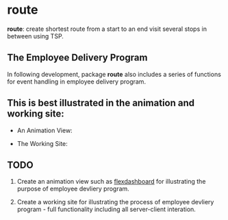<!-- README.md is generated from README.Rmd. -->
route
=====

**route**: create shortest route from a start to an end visit several stops in between using TSP.

The Employee Delivery Program
-----------------------------

In following development, package **route** also includes a series of functions for event handling in employee delivery program.

This is best illustrated in the animation and working site:
-----------------------------------------------------------

-   An Animation View:

-   The Working Site:

TODO
----

1.  Create an animation view such as [flexdashboard](https://jjallaire.shinyapps.io/shiny-crandash/) for illustrating the purpose of employee devliery program.

2.  Create a working site for illustrating the process of employee devliery program - full functionality including all server-client interation.

